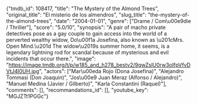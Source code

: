 {"tmdb_id": 108417, "title": "The Mystery of the Almond Trees", "original_title": "El misterio de los almendros", "slug_title": "the-mystery-of-the-almond-trees", "date": "2004-01-01", "genre": ["Drame / Com\u00e9die / Thriller"], "score": "5.0/10", "synopsis": "A pair of macho private detectives pose as a gay couple to gain access into the world of a perverted wealthy widow, Do\u00f1a Josefina, also known as \u201cMrs. Open Mind.\u201d The widow\u2019s summer home, it seems, is a legendary lightning rod for scandal because of mysterious and evil incidents that occur there.", "image": "https://image.tmdb.org/t/p/w185_and_h278_bestv2/9qwZslU0rw3oIfpVfvDVtJ4I0UH.jpg", "actors": ["Mar\u00eda Rojo (Dona Josefina)", "Alejandro Tommasi (Don Joaquin)", "Jos\u00e9 Juan Meraz (Alfonso / Alejandro)", "Manuel Medina (Javier / Gilberto)", "Karla Constantini (Raquel)"], "comments": [], "recommandations_id": [], "youtube_key": "MGJZTt1PGGc"}